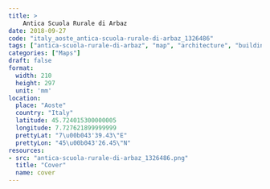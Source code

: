 ```yaml
---
title: > 
    Antica Scuola Rurale di Arbaz
date: 2018-09-27
code: "italy_aoste_antica-scuola-rurale-di-arbaz_1326486"
tags: ["antica-scuola-rurale-di-arbaz", "map", "architecture", "buildings", "Aoste", "Italy"]
categories: ["Maps"]
draft: false
format:
  width: 210
  height: 297
  unit: 'mm'
location:
  place: "Aoste"
  country: "Italy"
  latitude: 45.724015300000005
  longitude: 7.727621899999999
  prettyLat: "7\u00b043'39.43\"E"
  prettyLon: "45\u00b043'26.45\"N"
resources:
- src: "antica-scuola-rurale-di-arbaz_1326486.png"
  title: "Cover"
  name: cover
---
```

